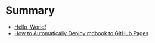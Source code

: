 # Summary

- [Hello, World!](./hello-world.md)
- [How to Automatically Deploy mdbook to GitHub Pages](./auto-deploy-howto.md)
